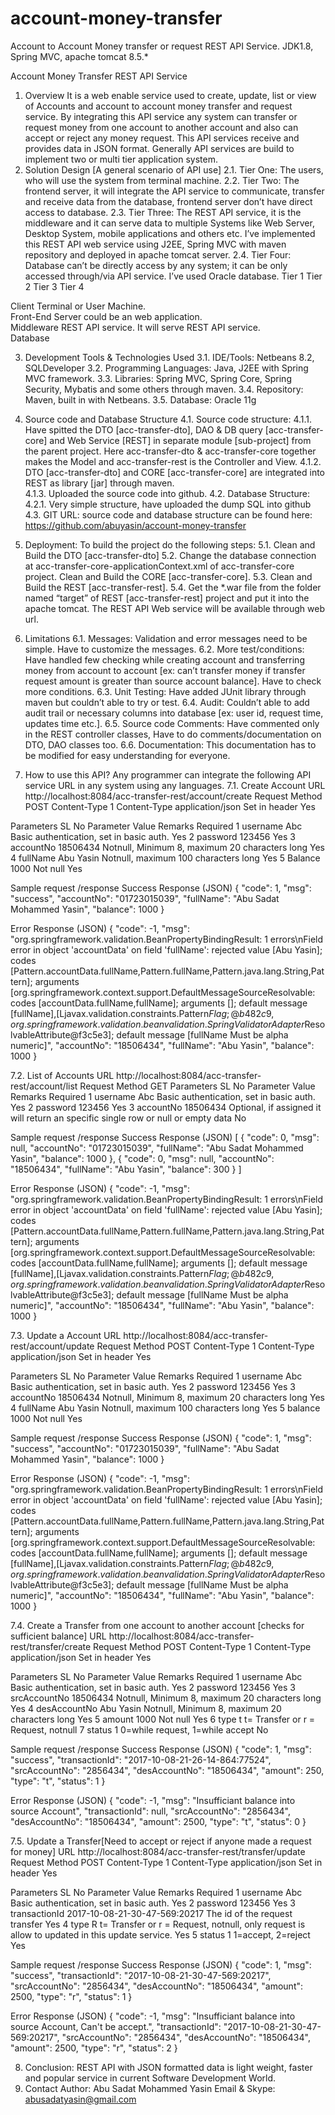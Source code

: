 # account-money-transfer
Account to Account Money transfer or request REST API Service. JDK1.8, Spring MVC, apache tomcat 8.5.*

Account Money Transfer REST API Service
1.	Overview
It is a web enable service used to create, update, list or view of Accounts and account to account money transfer and request service. By integrating this API service any system can transfer or request money from one account to another account and also can accept or reject any money request. This API services receive and provides data in JSON format. Generally API services are build to implement two or multi tier application system.
2.	Solution Design [A general scenario of API use]
2.1.	Tier One: The users, who will use the system from terminal machine.
2.2.	Tier Two: The frontend server, it will integrate the API service to communicate, transfer and receive data from the database, frontend server don’t have direct access to database.
2.3.	Tier Three:  The REST API service, it is the middleware and it can serve data to multiple Systems like Web Server, Desktop System, mobile applications and others etc. I’ve implemented this REST API web service using J2EE, Spring MVC with maven repository and deployed in apache tomcat server.
2.4.	Tier Four: Database can’t be directly access by any system; it can be only accessed through/via API service. I’ve used Oracle database.
Tier 1	Tier 2	Tier 3	Tier 4
 
Client Terminal or User Machine.	 
Front-End Server could be an web application.	 
Middleware REST API service. It will serve REST API service.	 
Database

3.	Development Tools & Technologies Used
3.1.	IDE/Tools: Netbeans 8.2, SQLDeveloper
3.2.	Programming Languages: Java, J2EE with Spring MVC framework.
3.3.	Libraries: Spring MVC, Spring Core, Spring Security, Mybatis and some others through maven.
3.4.	Repository: Maven, built in with Netbeans.
3.5.	Database: Oracle 11g
4.	Source code and Database Structure
4.1.	Source code structure: 
4.1.1.	Have spitted the DTO [acc-transfer-dto], DAO & DB query [acc-transfer-core] and Web Service [REST] in separate module [sub-project] from the parent project. Here acc-transfer-dto & acc-transfer-core together makes the Model and acc-transfer-rest is the Controller and View.
4.1.2.	DTO [acc-transfer-dto] and CORE [acc-transfer-core] are integrated into REST as library [jar] through maven.  
4.1.3.	Uploaded the source code into github.
4.2.	Database Structure: 
4.2.1.	Very simple structure, have uploaded the dump SQL into github
4.3.	GIT URL: source code and database structure can be found here: https://github.com/abuyasin/account-money-transfer 
5.	Deployment: To build the project do the following steps:
5.1.	Clean and Build the DTO [acc-transfer-dto]
5.2.	Change the database connection at acc-transfer-core-applicationContext.xml of acc-transfer-core project. Clean and Build the CORE [acc-transfer-core].
5.3.	Clean and Build the REST [acc-transfer-rest].
5.4.	Get the *.war file from the folder named “target” of REST [acc-transfer-rest] project and put it into the apache tomcat. The REST API Web service will be available through web url.
6.	Limitations
6.1.	Messages: Validation and error messages need to be simple. Have to customize the messages.
6.2.	More test/conditions: Have handled few checking while creating account and transferring money from account to account [ex: can’t transfer money if transfer request amount is greater than source account balance]. Have to check more conditions.
6.3.	Unit Testing: Have added JUnit library through maven but couldn’t able to try or test.
6.4.	Audit: Couldn’t able to add audit trail or necessary columns into database [ex: user id, request time, updates time etc.].
6.5.	Source code Comments: Have commented only in the REST controller classes, Have to do comments/documentation on DTO, DAO classes too.
6.6.	Documentation: This documentation has to be modified for easy understanding for everyone.

7.	How to use this API?
Any programmer can integrate the following API service URL in any system using any languages.
7.1.	Create Account
URL
http://localhost:8084/acc-transfer-rest/account/create
Request Method
POST
Content-Type
1	Content-Type	application/json	Set in header	Yes

Parameters 
SL No
	Parameter
	Value
	Remarks
	Required
1	username	Abc	Basic authentication, set in basic auth.	Yes
2	password	123456		Yes
3	accountNo	18506434	Notnull, Minimum 8, maximum 20 characters long	Yes
4	fullName	Abu Yasin	Notnull, maximum 100 characters long	Yes
5	Balance	1000	Not null	Yes

Sample request /response
Success Response (JSON)
{
  "code": 1,
  "msg": "success",
  "accountNo": "01723015039",
  "fullName": "Abu Sadat Mohammed Yasin",
  "balance": 1000
}

Error Response (JSON)
{
  "code": -1,
  "msg": "org.springframework.validation.BeanPropertyBindingResult: 1 errors\nField error in object 'accountData' on field 'fullName': rejected value [Abu Yasin]; codes [Pattern.accountData.fullName,Pattern.fullName,Pattern.java.lang.String,Pattern]; arguments [org.springframework.context.support.DefaultMessageSourceResolvable: codes [accountData.fullName,fullName]; arguments []; default message [fullName],[Ljavax.validation.constraints.Pattern$Flag;@b482c9,org.springframework.validation.beanvalidation.SpringValidatorAdapter$ResolvableAttribute@f3c5e3]; default message [fullName Must be alpha numeric]",
  "accountNo": "18506434",
  "fullName": "Abu Yasin",
  "balance": 1000
}

7.2.	List of Accounts
URL
http://localhost:8084/acc-transfer-rest/account/list
Request Method
GET
Parameters 
SL No
	Parameter
	Value
	Remarks
	Required
1	username	Abc	Basic authentication, set in basic auth.	Yes
2	password	123456		Yes
3	accountNo	18506434	Optional, if assigned it will return an specific single row or null or empty data	No

Sample request /response
Success Response (JSON)
[
  {
    "code": 0,
    "msg": null,
    "accountNo": "01723015039",
    "fullName": "Abu Sadat Mohammed Yasin",
    "balance": 1000
  },
  {
    "code": 0,
    "msg": null,
    "accountNo": "18506434",
    "fullName": "Abu Yasin",
    "balance": 300
  }
]

Error Response (JSON)
{
  "code": -1,
  "msg": "org.springframework.validation.BeanPropertyBindingResult: 1 errors\nField error in object 'accountData' on field 'fullName': rejected value [Abu Yasin]; codes [Pattern.accountData.fullName,Pattern.fullName,Pattern.java.lang.String,Pattern]; arguments [org.springframework.context.support.DefaultMessageSourceResolvable: codes [accountData.fullName,fullName]; arguments []; default message [fullName],[Ljavax.validation.constraints.Pattern$Flag;@b482c9,org.springframework.validation.beanvalidation.SpringValidatorAdapter$ResolvableAttribute@f3c5e3]; default message [fullName Must be alpha numeric]",
  "accountNo": "18506434",
  "fullName": "Abu Yasin",
  "balance": 1000
}

7.3.	Update a Account
URL
http://localhost:8084/acc-transfer-rest/account/update
Request Method
POST
Content-Type
1	Content-Type	application/json	Set in header	Yes

Parameters 
SL No
	Parameter
	Value
	Remarks
	Required
1	username	Abc	Basic authentication, set in basic auth.	Yes
2	password	123456		Yes
3	accountNo	18506434	Notnull, Minimum 8, maximum 20 characters long	Yes
4	fullName	Abu Yasin	Notnull, maximum 100 characters long	Yes
5	balance	1000	Not null	Yes

Sample request /response
Success Response (JSON)
{
  "code": 1,
  "msg": "success",
  "accountNo": "01723015039",
  "fullName": "Abu Sadat Mohammed Yasin",
  "balance": 1000
}

Error Response (JSON)
{
  "code": -1,
  "msg": "org.springframework.validation.BeanPropertyBindingResult: 1 errors\nField error in object 'accountData' on field 'fullName': rejected value [Abu Yasin]; codes [Pattern.accountData.fullName,Pattern.fullName,Pattern.java.lang.String,Pattern]; arguments [org.springframework.context.support.DefaultMessageSourceResolvable: codes [accountData.fullName,fullName]; arguments []; default message [fullName],[Ljavax.validation.constraints.Pattern$Flag;@b482c9,org.springframework.validation.beanvalidation.SpringValidatorAdapter$ResolvableAttribute@f3c5e3]; default message [fullName Must be alpha numeric]",
  "accountNo": "18506434",
  "fullName": "Abu Yasin",
  "balance": 1000
}

7.4.	Create a Transfer from one account to another account [checks for sufficient balance]
URL
http://localhost:8084/acc-transfer-rest/transfer/create
Request Method
POST
Content-Type
1	Content-Type	application/json	Set in header	Yes

Parameters 
SL No
	Parameter
	Value
	Remarks
	Required
1	username	Abc	Basic authentication, set in basic auth.	Yes
2	password	123456		Yes
3	srcAccountNo	18506434	Notnull, Minimum 8, maximum 20 characters long	Yes
4	desAccountNo	Abu Yasin	Notnull, Minimum 8, maximum 20 characters long	Yes
5	amount	1000	Not null	Yes
6	type	t	t= Transfer or r = Request, notnull	
7	status	1	0=while request, 1=while accept	No

Sample request /response
Success Response (JSON)
{
  "code": 1,
  "msg": "success",
  "transactionId": "2017-10-08-21-26-14-864:77524",
  "srcAccountNo": "2856434",
  "desAccountNo": "18506434",
  "amount": 250,
  "type": "t",
  "status": 1
}

Error Response (JSON)
{
  "code": -1,
  "msg": "Insufficiant balance into source Account",
  "transactionId": null,
  "srcAccountNo": "2856434",
  "desAccountNo": "18506434",
  "amount": 2500,
  "type": "t",
  "status": 0
}

7.5.	Update a Transfer[Need to accept or reject if anyone made a request for money]
URL
http://localhost:8084/acc-transfer-rest/transfer/update
Request Method
POST
Content-Type
1	Content-Type	application/json	Set in header	Yes

Parameters 
SL No
	Parameter
	Value
	Remarks
	Required
1	username	Abc	Basic authentication, set in basic auth.	Yes
2	password	123456		Yes
3	transactionId	2017-10-08-21-30-47-569:20217	The id of the request transfer	Yes
4	type	R	t= Transfer or r = Request, notnull, only request is allow to updated in this update service.	Yes
5	status	1	1=accept, 2=reject	Yes

Sample request /response
Success Response (JSON)
{
  "code": 1,
  "msg": "success",
  "transactionId": "2017-10-08-21-30-47-569:20217",
  "srcAccountNo": "2856434",
  "desAccountNo": "18506434",
  "amount": 2500,
  "type": "r",
  "status": 1
}

Error Response (JSON)
{
  "code": -1,
  "msg": "Insufficiant balance into source Account, Can't be accept.",
  "transactionId": "2017-10-08-21-30-47-569:20217",
  "srcAccountNo": "2856434",
  "desAccountNo": "18506434",
  "amount": 2500,
  "type": "r",
  "status": 2
}

8.	Conclusion:
REST API with JSON formatted data is light weight, faster and popular service in current Software Development World.
9.	Contact
Author: Abu Sadat Mohammed Yasin
Email & Skype: abusadatyasin@gmail.com
